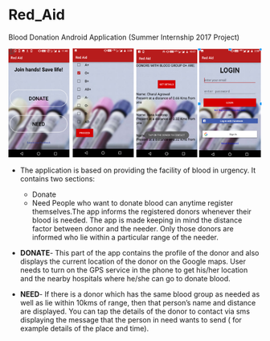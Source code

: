 # Red_Aid
Blood Donation Android Application (Summer Internship 2017 Project)

![App wallpaper](wallapp.png)


* The application is based on providing the facility of blood in urgency. It contains two
  sections:
  * Donate
  * Need
  People who want to donate blood can anytime register themselves.The app informs the
	registered donors whenever their blood is needed. The app is made keeping in mind the
	distance factor between donor and the needer. Only those donors are informed who lie
	within a particular range of the needer.
  
* **DONATE**- This part of the app contains the profile of the donor and also displays the
  current location of the donor on the Google maps. User needs to turn on the GPS service
  in the phone to get his/her location and the nearby hospitals where he/she can go to 
  donate blood.
  
* **NEED**- If there is a donor which has the same blood group as needed as well as lie within
  10kms of range, then that person’s name and distance are displayed. You can tap the details
  of the donor to contact via sms displaying the message that the person in need wants to send
  ( for example details of the place and time).
  
